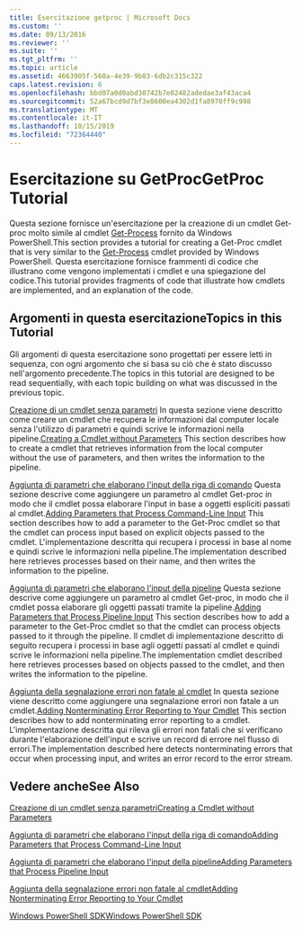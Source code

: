 ```yaml
---
title: Esercitazione getproc | Microsoft Docs
ms.custom: ''
ms.date: 09/13/2016
ms.reviewer: ''
ms.suite: ''
ms.tgt_pltfrm: ''
ms.topic: article
ms.assetid: 4663905f-560a-4e39-9b03-6db2c315c322
caps.latest.revision: 6
ms.openlocfilehash: bbd07a0d0abd30742b7e02482adedae3af43aca4
ms.sourcegitcommit: 52a67bcd9d7bf3e8600ea4302d1fa8970ff9c998
ms.translationtype: MT
ms.contentlocale: it-IT
ms.lasthandoff: 10/15/2019
ms.locfileid: "72364440"
---
```

# <a name="getproc-tutorial"></a><span data-ttu-id="63a89-102">Esercitazione su GetProc</span><span class="sxs-lookup"><span data-stu-id="63a89-102">GetProc Tutorial</span></span>

<span data-ttu-id="63a89-103">Questa sezione fornisce un'esercitazione per la creazione di un cmdlet Get-proc molto simile al cmdlet [Get-Process](/powershell/module/Microsoft.PowerShell.Management/Get-Process) fornito da Windows PowerShell.</span><span class="sxs-lookup"><span data-stu-id="63a89-103">This section provides a tutorial for creating a Get-Proc cmdlet that is very similar to the [Get-Process](/powershell/module/Microsoft.PowerShell.Management/Get-Process) cmdlet provided by Windows PowerShell.</span></span> <span data-ttu-id="63a89-104">Questa esercitazione fornisce frammenti di codice che illustrano come vengono implementati i cmdlet e una spiegazione del codice.</span><span class="sxs-lookup"><span data-stu-id="63a89-104">This tutorial provides fragments of code that illustrate how cmdlets are implemented, and an explanation of the code.</span></span>

## <a name="topics-in-this-tutorial"></a><span data-ttu-id="63a89-105">Argomenti in questa esercitazione</span><span class="sxs-lookup"><span data-stu-id="63a89-105">Topics in this Tutorial</span></span>

<span data-ttu-id="63a89-106">Gli argomenti di questa esercitazione sono progettati per essere letti in sequenza, con ogni argomento che si basa su ciò che è stato discusso nell'argomento precedente.</span><span class="sxs-lookup"><span data-stu-id="63a89-106">The topics in this tutorial are designed to be read sequentially, with each topic building on what was discussed in the previous topic.</span></span>

<span data-ttu-id="63a89-107">[Creazione di un cmdlet senza parametri](./creating-a-cmdlet-without-parameters.md) In questa sezione viene descritto come creare un cmdlet che recupera le informazioni dal computer locale senza l'utilizzo di parametri e quindi scrive le informazioni nella pipeline.</span><span class="sxs-lookup"><span data-stu-id="63a89-107">[Creating a Cmdlet without Parameters](./creating-a-cmdlet-without-parameters.md) This section describes how to create a cmdlet that retrieves information from the local computer without the use of parameters, and then writes the information to the pipeline.</span></span>

<span data-ttu-id="63a89-108">[Aggiunta di parametri che elaborano l'input della riga di comando](./adding-parameters-that-process-command-line-input.md) Questa sezione descrive come aggiungere un parametro al cmdlet Get-proc in modo che il cmdlet possa elaborare l'input in base a oggetti espliciti passati al cmdlet.</span><span class="sxs-lookup"><span data-stu-id="63a89-108">[Adding Parameters that Process Command-Line Input](./adding-parameters-that-process-command-line-input.md) This section describes how to add a parameter to the Get-Proc cmdlet so that the cmdlet can process input based on explicit objects passed to the cmdlet.</span></span> <span data-ttu-id="63a89-109">L'implementazione descritta qui recupera i processi in base al nome e quindi scrive le informazioni nella pipeline.</span><span class="sxs-lookup"><span data-stu-id="63a89-109">The implementation described here retrieves processes based on their name, and then writes the information to the pipeline.</span></span>

<span data-ttu-id="63a89-110">[Aggiunta di parametri che elaborano l'input della pipeline](./adding-parameters-that-process-pipeline-input.md) Questa sezione descrive come aggiungere un parametro al cmdlet Get-proc, in modo che il cmdlet possa elaborare gli oggetti passati tramite la pipeline.</span><span class="sxs-lookup"><span data-stu-id="63a89-110">[Adding Parameters that Process Pipeline Input](./adding-parameters-that-process-pipeline-input.md) This section describes how to add a parameter to the Get-Proc cmdlet so that the cmdlet can process objects passed to it through the pipeline.</span></span> <span data-ttu-id="63a89-111">Il cmdlet di implementazione descritto di seguito recupera i processi in base agli oggetti passati al cmdlet e quindi scrive le informazioni nella pipeline.</span><span class="sxs-lookup"><span data-stu-id="63a89-111">The implementation cmdlet described here retrieves processes based on objects passed to the cmdlet, and then writes the information to the pipeline.</span></span>

<span data-ttu-id="63a89-112">[Aggiunta della segnalazione errori non fatale al cmdlet](./adding-non-terminating-error-reporting-to-your-cmdlet.md) In questa sezione viene descritto come aggiungere una segnalazione errori non fatale a un cmdlet.</span><span class="sxs-lookup"><span data-stu-id="63a89-112">[Adding Nonterminating Error Reporting to Your Cmdlet](./adding-non-terminating-error-reporting-to-your-cmdlet.md) This section describes how to add nonterminating error reporting to a cmdlet.</span></span> <span data-ttu-id="63a89-113">L'implementazione descritta qui rileva gli errori non fatali che si verificano durante l'elaborazione dell'input e scrive un record di errore nel flusso di errori.</span><span class="sxs-lookup"><span data-stu-id="63a89-113">The implementation described here detects nonterminating errors that occur when processing input, and writes an error record to the error stream.</span></span>

## <a name="see-also"></a><span data-ttu-id="63a89-114">Vedere anche</span><span class="sxs-lookup"><span data-stu-id="63a89-114">See Also</span></span>

[<span data-ttu-id="63a89-115">Creazione di un cmdlet senza parametri</span><span class="sxs-lookup"><span data-stu-id="63a89-115">Creating a Cmdlet without Parameters</span></span>](./creating-a-cmdlet-without-parameters.md)

[<span data-ttu-id="63a89-116">Aggiunta di parametri che elaborano l'input della riga di comando</span><span class="sxs-lookup"><span data-stu-id="63a89-116">Adding Parameters that Process Command-Line Input</span></span>](./adding-parameters-that-process-command-line-input.md)

[<span data-ttu-id="63a89-117">Aggiunta di parametri che elaborano l'input della pipeline</span><span class="sxs-lookup"><span data-stu-id="63a89-117">Adding Parameters that Process Pipeline Input</span></span>](./adding-parameters-that-process-pipeline-input.md)

[<span data-ttu-id="63a89-118">Aggiunta della segnalazione errori non fatale al cmdlet</span><span class="sxs-lookup"><span data-stu-id="63a89-118">Adding Nonterminating Error Reporting to Your Cmdlet</span></span>](./adding-non-terminating-error-reporting-to-your-cmdlet.md)

[<span data-ttu-id="63a89-119">Windows PowerShell SDK</span><span class="sxs-lookup"><span data-stu-id="63a89-119">Windows PowerShell SDK</span></span>](../windows-powershell-reference.md)
